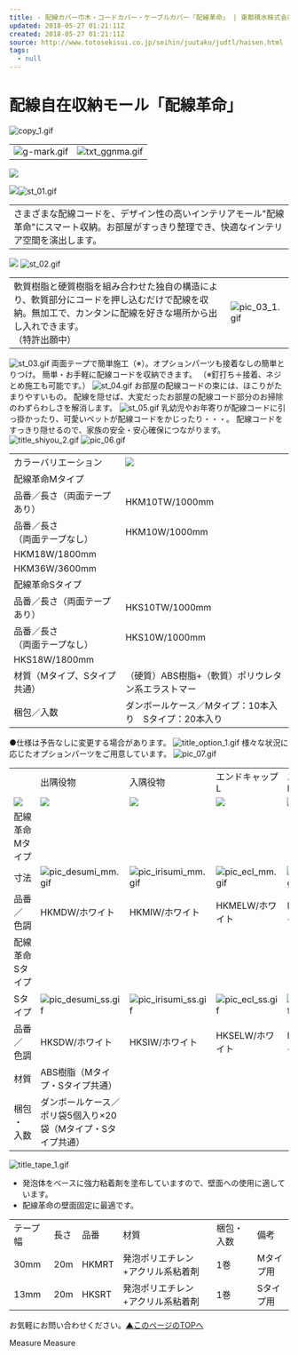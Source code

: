 ```yaml
---
title: - 配線カバー巾木・コードカバー・ケーブルカバー「配線革命」 | 東都積水株式会社-
updated: 2018-05-27 01:21:11Z
created: 2018-05-27 01:21:11Z
source: http://www.totosekisui.co.jp/seihin/juutaku/judtl/haisen.html
tags:
  - null
---
```


# 配線自在収納モール「配線革命」

![copy_1.gif](../_resources/copy_1.gif)

|     |     |
| --- | --- |
| ![g-mark.gif](../_resources/g-mark.gif) | ![txt_ggnma.gif](../_resources/txt_ggnma.gif) |

![](../_resources/db36c75300902dd0ea4539985abde738.jpg)

![](../_resources/b2c05fd32c6ed3aa02a82d97e4ebfae9.jpg)![st_01.gif](../_resources/st_01.gif)

|     |
| --- |
| さまざまな配線コードを、デザイン性の高いインテリアモール"配線革命"にスマート収納。お部屋がすっきり整理でき、快適なインテリア空間を演出します。 |

![](../_resources/005cab992f2ed39585467b827ef7255a.jpg)
![st_02.gif](../_resources/st_02.gif)

|     |     |
| --- | --- |
| 軟質樹脂と硬質樹脂を組み合わせた独自の構造により、軟質部分にコードを押し込むだけで配線を収納。無加工で、カンタンに配線を好きな場所から出し入れできます。<br>（特許出願中） | ![pic_03_1.gif](../_resources/pic_03_1.gif) |

![st_03.gif](../_resources/st_03.gif)
両面テープで簡単施工（※）。オプションパーツも接着なしの簡単とりつけ。
簡単・お手軽に配線コードを収納できます。
（※釘打ち＋接着、ネジとめ施工も可能です。）
![st_04.gif](../_resources/st_04.gif)
お部屋の配線コードの束には、ほこりがたまりやすいもの。
配線を隠せば、大変だったお部屋の配線コード部分のお掃除のわずらわしさを解消します。
![st_05.gif](../_resources/st_05.gif)
乳幼児やお年寄りが配線コードに引っ掛かったり、可愛いペットが配線コードをかじったり・・・。
配線コードをすっきり隠せるので、家族の安全・安心確保につながります。
![title_shiyou_2.gif](../_resources/title_shiyou_2.gif)
![pic_06.gif](../_resources/pic_06.gif)

|     |     |
| --- | --- |
| カラーバリエーション | ![](../_resources/de11fb7421020bdd164089128f1cb22e.jpg) |
| 配線革命Mタイプ |     |
| 品番／長さ（両面テープあり） | HKM10TW/1000mm |
| 品番／長さ<br>（両面テープなし） | HKM10W/1000mm |
| HKM18W/1800mm |
| HKM36W/3600mm |
| 配線革命Sタイプ |     |
| 品番／長さ（両面テープあり） | HKS10TW/1000mm |
| 品番／長さ<br>（両面テープなし） | HKS10W/1000mm |
| HKS18W/1800mm |
| 材質（Mタイプ、Sタイプ共通） | （硬質）ABS樹脂+（軟質）ポリウレタン系エラストマー |
| 梱包／入数 | ダンボールケース／Mタイプ：10本入り　Sタイプ：20本入り |

●仕様は予告なしに変更する場合があります。
![title_option_1.gif](../_resources/title_option_1.gif)
様々な状況に応じたオプションパーツをご用意しています。
![pic_07.gif](../_resources/pic_07.gif)

|     |     |     |     |     |     |     |
| --- | --- | --- | --- | --- | --- | --- |
|     | 出隅役物 | 入隅役物 | エンドキャップL | エンドキャップR | コードストッパー | 接続カバー |
| ![](../_resources/b5aeaa3038356a83a37ba65e00516d98.jpg) | ![](../_resources/2c7df722d5b65463946bb11f95510bc3.jpg) | ![](../_resources/d61a9cf8075bb799b4e5e2173e4da4ab.jpg) | ![](../_resources/b5dce97db17580e0485b35cedf2cfd72.jpg) | ![](../_resources/ce660c62dbc4a2dc0cd0329a62627ba7.jpg) | ![](../_resources/6e308202a7fa2d3f5f83e8fa3ff29173.jpg) |
| 配線革命　Mタイプ |
| 寸法  | ![pic_desumi_mm.gif](../_resources/pic_desumi_mm.gif) | ![pic_irisumi_mm.gif](../_resources/pic_irisumi_mm.gif) | ![pic_ecl_mm.gif](../_resources/pic_ecl_mm.gif) | ![pic_ecr_mm.gif](../_resources/pic_ecr_mm.gif) | ![pic_stopper_mm.gif](../_resources/pic_stopper_mm.gif) | ![pic_cover_mm.gif](../_resources/pic_cover_mm.gif) |
| 品番<br>／<br>色調 | HKMDW/ホワイト | HKMIW/ホワイト | HKMELW/ホワイト | HKMERW/ホワイト | HKMCW/ホワイト | HKMSW/ホワイト |
| 配線革命　Sタイプ |
| Sタイプ | ![pic_desumi_ss.gif](../_resources/pic_desumi_ss.gif) | ![pic_irisumi_ss.gif](../_resources/pic_irisumi_ss.gif) | ![pic_ecl_ss.gif](../_resources/pic_ecl_ss.gif) | ![pic_ecr_ss.gif](../_resources/pic_ecr_ss.gif) | ![pic_stopper_ss.gif](../_resources/pic_stopper_ss.gif) | ![pic_cover_ss.gif](../_resources/pic_cover_ss.gif) |
| 品番<br>／<br>色調 | HKSDW/ホワイト | HKSIW/ホワイト | HKSELW/ホワイト | HKSERW/ホワイト | HKSCW/ホワイト | HKSSW/ホワイト |
| 材質  | ABS樹脂（Mタイプ・Sタイプ共通） |
| 梱包<br>・<br>入数 | ダンボールケース／ポリ袋5個入り×20袋（Mタイプ・Sタイプ共通） |

![title_tape_1.gif](../_resources/title_tape_1.gif)

- 発泡体をベースに強力粘着剤を塗布していますので、壁面への使用に適しています。
- 配線革命の壁面固定に最適です。

|     |     |     |     |     |     |
| --- | --- | --- | --- | --- | --- |
| テープ幅 | 長さ  | 品番  | 材質  | 梱包・入数 | 備考  |
| 30mm | 20m | HKMRT | 発泡ポリエチレン+アクリル系粘着剤 | 1巻  | Mタイプ用 |
| 13mm | 20m | HKSRT | 発泡ポリエチレン+アクリル系粘着剤 | 1巻  | Sタイプ用 |

お気軽にお問い合わせください。[▲このページのTOPへ](http://www.totosekisui.co.jp/seihin/juutaku/judtl/haisen.html#top)

Measure
Measure